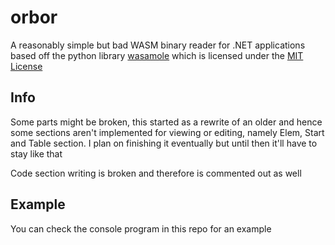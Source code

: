 # orbor
A reasonably simple but bad WASM binary reader for .NET applications based off the python library [wasamole](https://github.com/CarveSystems/wasamole/) which is licensed under the [MIT License](https://github.com/CarveSystems/wasamole/blob/master/LICENSE)


## Info
Some parts might be broken, this started as a rewrite of an older and hence some sections aren't implemented for viewing or editing, namely Elem, Start and Table section. I plan on finishing it eventually but until then it'll have to stay like that

Code section writing is broken and therefore is commented out as well


## Example
You can check the console program in this repo for an example